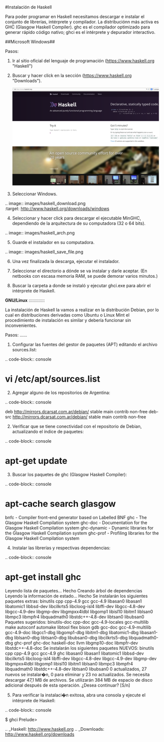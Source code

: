 #Instalación de Haskell

Para poder programar en Haskell necesitamos descargar e instalar el conjunto de librerías, 
intérprete y compilador. La distribuciónn más activa es GHC (Glasgow Haskell Compiler). 
ghc es el compilador optimizado para generar rápido código nativo; ghci es el intérprete y depurador interactivo. 

##Microsoft Windows##

Pasos:

1. Ir al sitio oficial del lenguaje de programación (https://www.haskell.org "Haskell") 
2. Buscar y hacer click en la sección (https://www.haskell.org "Downloads").

   ![Sitio oficial del proyecto.][logo]

[logo]: images/haskell.png
   
3. Seleccionar Windows.

.. image:: images/haskell_download.png                         
   :target: http://www.haskell.org/downloads/windows

   
4. Seleccionar y hacer click para descargar el ejecutable MinGHC, dependiendo de la arquitectura de su computadora (32 o 64 bits).

.. image:: images/haskell_arch.png                         
   
   
5. Guarde el instalador en su computadora.

.. image:: images/haskell_save_file.png                         


6. Una vez finalizada la descarga, ejecutar el instalador.

7. Seleccionar el directorio a dónde se va instalar y darle aceptar. (En netbooks con escasa memoria RAM, se puede demorar varios minutos.)

8. Buscar la carpeta a donde se instaló y ejecutar ghci.exe para abrir el intérprete de Haskell.

**GNU/Linux**
:::::::::::::

La instalación de Haskell la vamos a realizar en la distribución Debian, por lo cual en distribuciones derivadas como Ubuntu o Linux Mint el procedimiento de instalación es similar y debería funcionar sin inconvenientes.

Pasos:
......

1. Configurar las fuentes del gestor de paquetes (APT) editando el archivo sources.list:

.. code-block:: console

   # vi /etc/apt/sources.list

2. Agregar alguno de los repositorios de Argentina:

.. code-block:: console

   deb http://mirrors.dcarsat.com.ar/debian/ stable main contrib non-free
   deb-src http://mirrors.dcarsat.com.ar/debian/ stable main contrib non-free

2. Verificar que se tiene conectividad con el repositorio de Debian, actualizando el índice de paquetes: 

.. code-block:: console

   # apt-get update

3. Buscar los paquetes de ghc (Glasgow Haskell Compiler): 

.. code-block:: console

   # apt-cache search glasgow
   bnfc - Compiler front-end generator based on Labelled BNF
   ghc - The Glasgow Haskell Compilation system
   ghc-doc - Documentation for the Glasgow Haskell Compilation system
   ghc-dynamic - Dynamic libraries for the Glasgow Haskell Compilation system
   ghc-prof - Profiling libraries for the Glasgow Haskell Compilation system

   
4. Instalar las librerías y respectivas dependencias:

.. code-block:: console

   # apt-get install ghc
   Leyendo lista de paquetes... Hecho
   Creando árbol de dependencias       
   Leyendo la información de estado... Hecho
   Se instalarán los siguientes paquetes extras:
       binutils cpp cpp-4.9 gcc gcc-4.9 libasan0 libasan1 libatomic1 libbsd-dev libcilkrts5
       libcloog-isl4 libffi-dev libgcc-4.8-dev libgcc-4.9-dev libgmp-dev libgmpxx4ldbl libgomp1
       libisl10 libitm1 liblsan0 libmpc3 libmpfr4 libquadmath0 libstdc++-4.8-dev libtsan0 libubsan0
   Paquetes sugeridos:
       binutils-doc cpp-doc gcc-4.9-locales gcc-multilib make autoconf automake libtool flex bison
       gdb gcc-doc gcc-4.9-multilib gcc-4.9-doc libgcc1-dbg libgomp1-dbg libitm1-dbg libatomic1-dbg
       libasan1-dbg liblsan0-dbg libtsan0-dbg libubsan0-dbg libcilkrts5-dbg libquadmath0-dbg
       ghc-prof ghc-doc haskell-doc llvm libgmp10-doc libmpfr-dev libstdc++-4.8-doc
   Se instalarán los siguientes paquetes NUEVOS:
       binutils cpp cpp-4.9 gcc gcc-4.9 ghc libasan0 libasan1 libatomic1 libbsd-dev libcilkrts5
       libcloog-isl4 libffi-dev libgcc-4.8-dev libgcc-4.9-dev libgmp-dev libgmpxx4ldbl libgomp1
       libisl10 libitm1 liblsan0 libmpc3 libmpfr4 libquadmath0 libstdc++-4.8-dev libtsan0 libubsan0
   0 actualizados, 27 nuevos se instalar�n, 0 para eliminar y 23 no actualizados.
   Se necesita descargar 47,1 MB de archivos.
   Se utilizarán 384 MB de espacio de disco adicional después de esta operación.
   ¿Desea continuar? [S/n]
   
5. Para verificar la instalaci�n exitosa, abra una consola y ejecute el intérprete de Haskell:

.. code-block:: console

   $ ghci
   Prelude>

.. _Haskell: http://www.haskell.org
.. _Downloads: http://www.haskell.org/downloads
